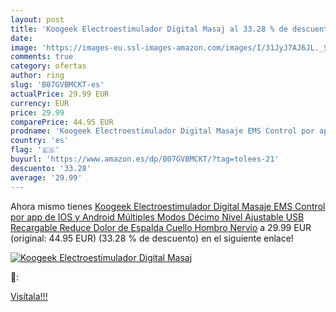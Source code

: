 ```yaml
---
layout: post
title: 'Koogeek Electroestimulador Digital Masaj al 33.28 % de descuento'
date: 
image: 'https://images-eu.ssl-images-amazon.com/images/I/31JyJ7AJ6JL._SL200_.jpg'
comments: true
category: ofertas
author: ring
slug: 'B07GVBMCKT-es'
actualPrice: 29.99 EUR
currency: EUR
price: 29.99
comparePrice: 44.95 EUR
prodname: 'Koogeek Electroestimulador Digital Masaje EMS Control por app de IOS y Android Múltiples Modos  Décimo Nivel Ajustable USB Recargable  Reduce Dolor de Espalda  Cuello  Hombro  Nervio'
country: 'es'
flag: '🇪🇸'
buyurl: 'https://www.amazon.es/dp/B07GVBMCKT/?tag=tolees-21'
descuento: '33.28'
average: '29.99'
---
```


Ahora mismo tienes [Koogeek Electroestimulador Digital Masaje EMS Control por app de IOS y Android Múltiples Modos  Décimo Nivel Ajustable USB Recargable  Reduce Dolor de Espalda  Cuello  Hombro  Nervio](https://www.amazon.es/dp/B07GVBMCKT/?tag=tolees-21) a 29.99 EUR (original: 44.95 EUR) (33.28 %  de descuento) en el siguiente enlace!

[![Koogeek Electroestimulador Digital Masaj](https://images-eu.ssl-images-amazon.com/images/I/31JyJ7AJ6JL._SL200_.jpg)](https://www.amazon.es/dp/B07GVBMCKT/?tag=tolees-21)

🔎:


[Visítala!!!](https://www.amazon.es/dp/B07GVBMCKT/?tag=tolees-21)
